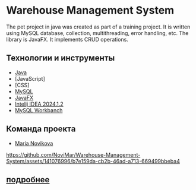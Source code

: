 # Warehouse Management System
The pet project in java was created as part of a training project. It is written using MySQL database, collection, multithreading, error handling, etc. The library is JavaFX. It implements CRUD operations.


## Технологии и инструменты
- [Java](https://www.oracle.com/java/technologies/downloads/)
- [JavaScript]
- [CSS]
- [MySQL](https://dev.mysql.com/downloads/mysql/)
- [JavaFX](https://openjfx.io/)
- [Intelij IDEA 2024.1.2](https://www.jetbrains.com/idea/download/?section=windows)
- [MySQL Workbanch](https://www.mysql.com/products/workbench/)


## Команда проекта
- [Maria Novikova](tg://resolve?domain=prgrng)


https://github.com/NoviMar/Warehouse-Management-System/assets/141076996/b7e159da-cb2b-46ad-a713-669499bbeba4


## [подробнее](https://view.genially.com/6670625d54a400001497ed9b/presentation-film-presentation)

